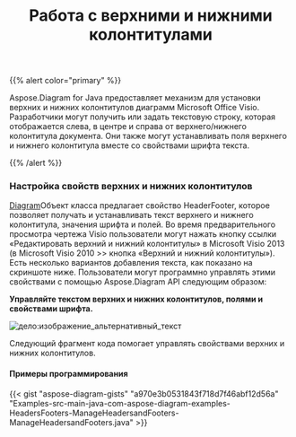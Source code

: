 ﻿---
title: Работа с верхними и нижними колонтитулами
type: docs
weight: 150
url: /ru/java/working-with-headers-and-footers/
---
{{% alert color="primary" %}} 

Aspose.Diagram for Java предоставляет механизм для установки верхних и нижних колонтитулов диаграмм Microsoft Office Visio. Разработчики могут получить или задать текстовую строку, которая отображается слева, в центре и справа от верхнего/нижнего колонтитула документа. Они также могут устанавливать поля верхнего и нижнего колонтитула вместе со свойствами шрифта текста.

{{% /alert %}} 
### **Настройка свойств верхних и нижних колонтитулов**
[Diagram](https://reference.aspose.com/diagram/java/com.aspose.diagram/diagram)Объект класса предлагает свойство HeaderFooter, которое позволяет получать и устанавливать текст верхнего и нижнего колонтитула, значения шрифта и полей. Во время предварительного просмотра чертежа Visio пользователи могут нажать кнопку ссылки «Редактировать верхний и нижний колонтитулы» в Microsoft Visio 2013 (в Microsoft Visio 2010 >> кнопка «Верхний и нижний колонтитулы»). Есть несколько вариантов добавления текста, как показано на скриншоте ниже. Пользователи могут программно управлять этими свойствами с помощью Aspose.Diagram API следующим образом:

**Управляйте текстом верхних и нижних колонтитулов, полями и свойствами шрифта.** 

![дело:изображение_альтернативный_текст](working-with-headers-and-footers_1.png)

Следующий фрагмент кода помогает управлять свойствами верхних и нижних колонтитулов.
#### **Примеры программирования**
{{< gist "aspose-diagram-gists" "a970e3b0531843f718d7f46abf12d56a" "Examples-src-main-java-com-aspose-diagram-examples-HeadersFooters-ManageHeadersandFooters-ManageHeadersandFooters.java" >}}
